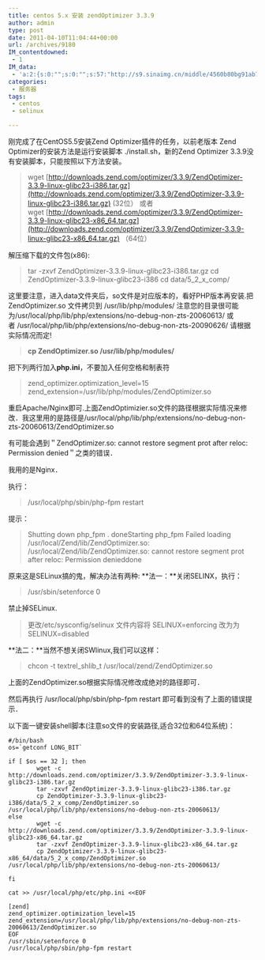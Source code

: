 ```yaml
---
title: centos 5.x 安装 zendOptimizer 3.3.9
author: admin
type: post
date: 2011-04-10T11:04:44+00:00
url: /archives/9180
IM_contentdowned:
 - 1
IM_data:
 - 'a:2:{s:0:"";s:0:"";s:57:"http://s9.sinaimg.cn/middle/4560b80bg91ab73e302e8&690";s:57:"http://blog.haohtml.com/wp-content/uploads/2011/04/adf98.";}'
categories:
 - 服务器
tags:
 - centos
 - selinux

---
```

刚完成了在CentOS5.5安装Zend Optimizer插件的任务，以前老版本 Zend Optimizer的安装方法是运行安装脚本 ./install.sh，新的Zend Optimizer 3.3.9没有安装脚本，只能按照以下方法安装。

> wget [http://downloads.zend.com/optimizer/3.3.9/ZendOptimizer-3.3.9-linux-glibc23-i386.tar.gz](http://downloads.zend.com/optimizer/3.3.9/ZendOptimizer-3.3.9-linux-glibc23-i386.tar.gz) (32位）
> 或者
> wget [http://downloads.zend.com/optimizer/3.3.9/ZendOptimizer-3.3.9-linux-glibc23-x86_64.tar.gz](http://downloads.zend.com/optimizer/3.3.9/ZendOptimizer-3.3.9-linux-glibc23-x86_64.tar.gz) （64位）

解压缩下载的文件包(x86):

> tar -zxvf ZendOptimizer-3.3.9-linux-glibc23-i386.tar.gz
> cd ZendOptimizer-3.3.9-linux-glibc23-i386
> cd data/5\_2\_x_comp/

这里要注意，进入data文件夹后，so文件是对应版本的，看好PHP版本再安装.把 ZendOptimizer.so 文件拷贝到 /usr/lib/php/modules/ 注意您的目录很可能为/usr/local/php/lib/php/extensions/no-debug-non-zts-20060613/ 或者 /usr/local/php/lib/php/extensions/no-debug-non-zts-20090626/ 请根据实际情况而定!

> **cp ZendOptimizer.so /usr/lib/php/modules/**

把下列两行加入**php.ini**，不要加入任何空格和制表符

> zend\_optimizer.optimization\_level=15
> zend_extension=/usr/lib/php/modules/ZendOptimizer.so

重启Apache/Nginx即可.上面ZendOptimizier.so文件的路径根据实际情况来修改．我这里用的是路径是/usr/local/php/lib/php/extensions/no-debug-non-zts-20060613/ZendOptimizer.so

有可能会遇到＂ZendOptimizer.so: cannot restore segment prot after reloc: Permission denied＂之类的错误．

我用的是Nginx．

执行：

> /usr/local/php/sbin/php-fpm restart

提示：

> Shutting down php\_fpm . doneStarting php\_fpm Failed loading /usr/local/Zend/lib/ZendOptimizer.so: /usr/local/Zend/lib/ZendOptimizer.so: cannot restore segment prot after reloc: Permission denieddone

原来这是SELinux搞的鬼，解决办法有两种:
**法一：**关闭SELINX，执行：

> /usr/sbin/setenforce 0

禁止掉SELinux.

> 更改/etc/sysconfig/selinux 文件内容将 SELINUX=enforcing 改为为 SELINUX=disabled

**法二：**当然不想关闭SWlinux,我们可以这样：

> chcon -t textrel\_shlib\_t /usr/local/zend/ZendOptimizer.so

上面的ZendOptimizer.so根据实际情况修改成绝对的路径即可．

然后再执行 /usr/local/php/sbin/php-fpm restart 即可看到没有了上面的错误提示．

以下面一键安装shell脚本(注意so文件的安装路径,适合32位和64位系统)：

```
#/bin/bash
os=`getconf LONG_BIT`

if [ $os == 32 ]; then
        wget -c http://downloads.zend.com/optimizer/3.3.9/ZendOptimizer-3.3.9-linux-glibc23-i386.tar.gz
        tar -zxvf ZendOptimizer-3.3.9-linux-glibc23-i386.tar.gz
        cp ZendOptimizer-3.3.9-linux-glibc23-i386/data/5_2_x_comp/ZendOptimizer.so /usr/local/php/lib/php/extensions/no-debug-non-zts-20060613/
else
        wget -c http://downloads.zend.com/optimizer/3.3.9/ZendOptimizer-3.3.9-linux-glibc23-x86_64.tar.gz
        tar -zxvf ZendOptimizer-3.3.9-linux-glibc23-x86_64.tar.gz
        cp ZendOptimizer-3.3.9-linux-glibc23-x86_64/data/5_2_x_comp/ZendOptimizer.so /usr/local/php/lib/php/extensions/no-debug-non-zts-20060613/

fi

cat >> /usr/local/php/etc/php.ini <<EOF

[zend]
zend_optimizer.optimization_level=15
zend_extension=/usr/local/php/lib/php/extensions/no-debug-non-zts-20060613/ZendOptimizer.so
EOF
/usr/sbin/setenforce 0
/usr/local/php/sbin/php-fpm restart
```